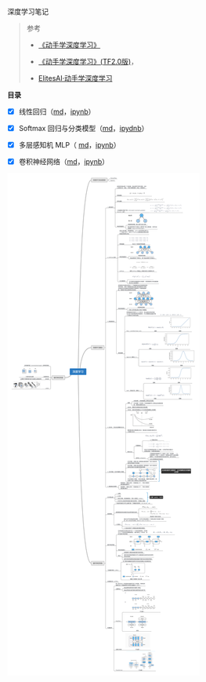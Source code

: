 深度学习笔记



> 参考
>
> - [《动手学深度学习》](http://zh.d2l.ai/)
>
> - [《动手学深度学习》(TF2.0版)](https://trickygo.github.io/Dive-into-DL-TensorFlow2.0/#/)，
> - [ElitesAI·动手学深度学习](https://www.boyuai.com/elites/course/cZu18YmweLv10OeV)
>





**目录**

- [x] 线性回归（[md](articles/1.线性回归.md)，[ipynb](articles/1.线性回归.ipynb)）

- [x] Softmax 回归与分类模型（[md](./articles/2.Softmax与分类模型.md)，[ipydnb](./articles/2.Softmax与分类模型.ipynb)）

- [x] 多层感知机 MLP（ [md](./articles/3.多层感知机.md)，[ipynb](./articles/3.多层感知机.ipynb)）

- [x] 卷积神经网络（[md](./articles/4.卷积神经网络基础.md)，[ipynb](./articles/4.卷积神经网络基础.ipynb)）

  



![deep_learning_mind_map](dl_map.png)

